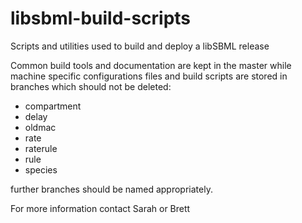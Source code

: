 # libsbml-build-scripts
Scripts and utilities used to build and deploy a libSBML release

Common build tools and documentation are kept in the master while machine specific configurations files and build scripts are stored in branches which should not be deleted:

* compartment
* delay
* oldmac
* rate
* raterule
* rule
* species

further branches should be named appropriately.

For more information contact Sarah or Brett
